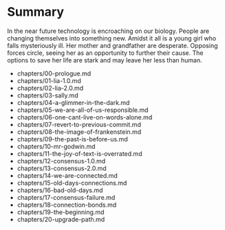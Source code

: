 # Summary

In the near future technology is encroaching on our biology. People are changing themselves into something new. Amidst it all is a young girl who falls mysteriously ill. Her mother and grandfather are desperate. Opposing forces circle, seeing her as an opportunity to further their cause. The options to save her life are stark and may leave her less than human.

- chapters/00-prologue.md
- chapters/01-lia-1.0.md
- chapters/02-lia-2.0.md
- chapters/03-sally.md
- chapters/04-a-glimmer-in-the-dark.md
- chapters/05-we-are-all-of-us-responsible.md
- chapters/06-one-cant-live-on-words-alone.md
- chapters/07-revert-to-previous-commit.md
- chapters/08-the-image-of-frankenstein.md
- chapters/09-the-past-is-before-us.md
- chapters/10-mr-godwin.md
- chapters/11-the-joy-of-text-is-overrated.md
- chapters/12-consensus-1.0.md
- chapters/13-consensus-2.0.md
- chapters/14-we-are-connected.md
- chapters/15-old-days-connections.md
- chapters/16-bad-old-days.md
- chapters/17-consensus-failure.md
- chapters/18-connection-bonds.md
- chapters/19-the-beginning.md
- chapters/20-upgrade-path.md











